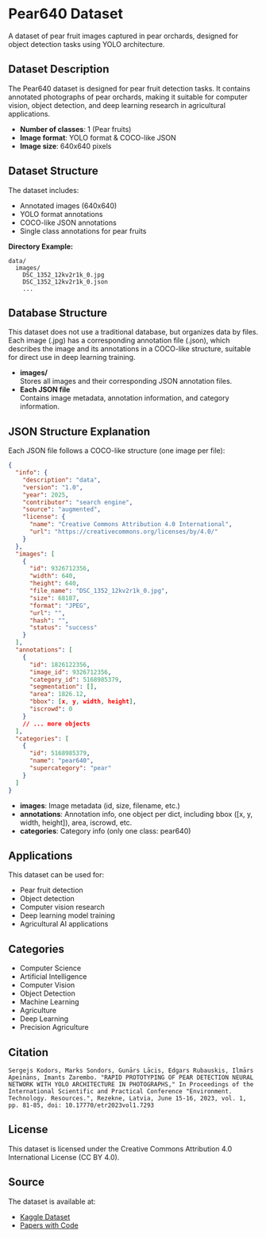 # Pear640 Dataset

A dataset of pear fruit images captured in pear orchards, designed for object detection tasks using YOLO architecture.

## Dataset Description

The Pear640 dataset is designed for pear fruit detection tasks. It contains annotated photographs of pear orchards, making it suitable for computer vision, object detection, and deep learning research in agricultural applications.

- **Number of classes**: 1 (Pear fruits)
- **Image format**: YOLO format & COCO-like JSON
- **Image size**: 640x640 pixels

## Dataset Structure

The dataset includes:
- Annotated images (640x640)
- YOLO format annotations
- COCO-like JSON annotations
- Single class annotations for pear fruits

**Directory Example:**
```
data/
  images/
    DSC_1352_12kv2r1k_0.jpg
    DSC_1352_12kv2r1k_0.json
    ...
```

## Database Structure

This dataset does not use a traditional database, but organizes data by files. Each image (.jpg) has a corresponding annotation file (.json), which describes the image and its annotations in a COCO-like structure, suitable for direct use in deep learning training.

- **images/**  
  Stores all images and their corresponding JSON annotation files.
- **Each JSON file**  
  Contains image metadata, annotation information, and category information.

## JSON Structure Explanation

Each JSON file follows a COCO-like structure (one image per file):

```json
{
  "info": {
    "description": "data",
    "version": "1.0",
    "year": 2025,
    "contributor": "search engine",
    "source": "augmented",
    "license": {
      "name": "Creative Commons Attribution 4.0 International",
      "url": "https://creativecommons.org/licenses/by/4.0/"
    }
  },
  "images": [
    {
      "id": 9326712356,
      "width": 640,
      "height": 640,
      "file_name": "DSC_1352_12kv2r1k_0.jpg",
      "size": 68187,
      "format": "JPEG",
      "url": "",
      "hash": "",
      "status": "success"
    }
  ],
  "annotations": [
    {
      "id": 1826122356,
      "image_id": 9326712356,
      "category_id": 5168985379,
      "segmentation": [],
      "area": 1826.12,
      "bbox": [x, y, width, height],
      "iscrowd": 0
    }
    // ... more objects
  ],
  "categories": [
    {
      "id": 5168985379,
      "name": "pear640",
      "supercategory": "pear"
    }
  ]
}
```

- **images**: Image metadata (id, size, filename, etc.)
- **annotations**: Annotation info, one object per dict, including bbox ([x, y, width, height]), area, iscrowd, etc.
- **categories**: Category info (only one class: pear640)

## Applications

This dataset can be used for:
- Pear fruit detection
- Object detection
- Computer vision research
- Deep learning model training
- Agricultural AI applications

## Categories

- Computer Science
- Artificial Intelligence
- Computer Vision
- Object Detection
- Machine Learning
- Agriculture
- Deep Learning
- Precision Agriculture

## Citation

```
Sergejs Kodors, Marks Sondors, Gunārs Lācis, Edgars Rubauskis, Ilmārs Apeināns, Imants Zarembo. "RAPID PROTOTYPING OF PEAR DETECTION NEURAL NETWORK WITH YOLO ARCHITECTURE IN PHOTOGRAPHS," In Proceedings of the International Scientific and Practical Conference "Environment. Technology. Resources.", Rezekne, Latvia, June 15-16, 2023, vol. 1, pp. 81-85, doi: 10.17770/etr2023vol1.7293
```

## License

This dataset is licensed under the Creative Commons Attribution 4.0 International License (CC BY 4.0).

## Source

The dataset is available at:
- [Kaggle Dataset](https://www.kaggle.com/datasets/projectlzp201910094/pear640)
- [Papers with Code](https://paperswithcode.com/dataset/pear640) 